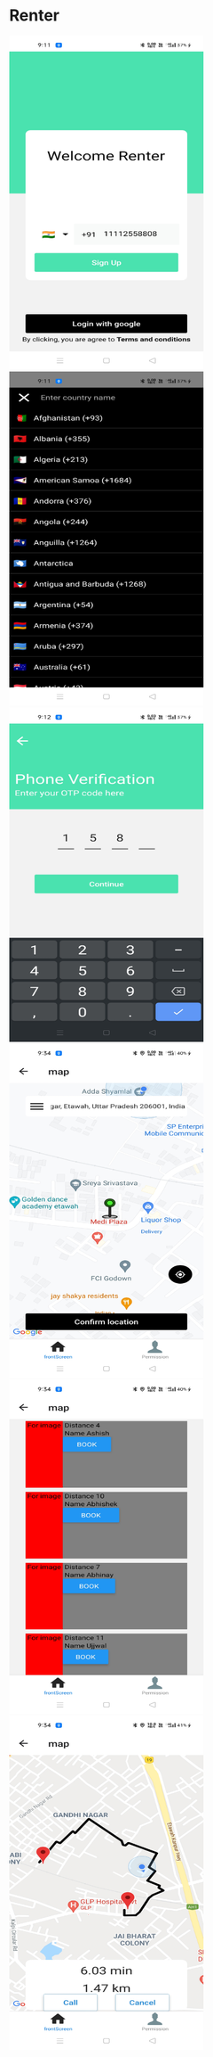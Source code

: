 <h1>Renter</h1>



<div style="display:flex , margin-right:10">
  <img src="/Readme/login.jpg" width="350" height="600" />
  <img src="/Readme/countyFlag.jpg" width="350" height="600" />
 <div>
   
 <div style="display:flex , margin-right:10">
  <img src="/Readme/otp.jpg" width="350" height="600" />
  <img src="/Readme/mapscreen.jpg" width="350" height="600" />
 <div>
   
   <div style="display:flex , margin-right:10">
  <img src="/Readme/booking.jpg" width="350" height="600" />
  <img src="/Readme/distance.jpg" width="350" height="600" />
 <div>
